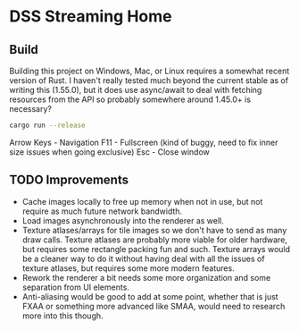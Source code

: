 
# DSS Streaming Home

## Build
Building this project on Windows, Mac, or Linux requires a somewhat recent version of Rust. I haven't really tested much beyond the current stable as of writing this (1.55.0), but it does use async/await
to deal with fetching resources from the API so probably somewhere around 1.45.0+ is necessary?

```bash
cargo run --release
```

Arrow Keys - Navigation
F11 - Fullscreen (kind of buggy, need to fix inner size issues when going exclusive)
Esc - Close window

## TODO Improvements
- Cache images locally to free up memory when not in use, but not require as much future network bandwidth.
- Load images asynchronously into the renderer as well.
- Texture atlases/arrays for tile images so we don't have to send as many draw calls. Texture atlases are probably more viable for older hardware, but requires some rectangle packing fun and such. Texture arrays would be a cleaner way to do it without having deal with all the issues of texture atlases, but requires some more modern features.
- Rework the renderer a bit needs some more organization and some separation from UI elements.
- Anti-aliasing would be good to add at some point, whether that is just FXAA or something more advanced like SMAA, would need to research more into this though.